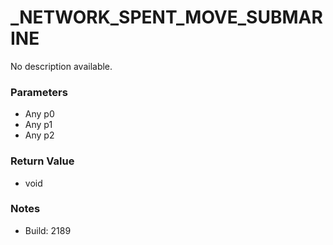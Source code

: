 # _NETWORK_SPENT_MOVE_SUBMARINE

No description available.

### Parameters
* Any p0
* Any p1
* Any p2

### Return Value
* void

### Notes
* Build: 2189

